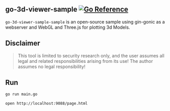 ## go-3d-viewer-sample [![Go Reference][1]][2]

`go-3d-viewer-sample-sample` is an open-source sample using gin-gonic as a webserver and WebGL and Three.js for plotting 3d Models.

## Disclaimer
> This tool is limited to security research only, and the user assumes all legal and related responsibilities arising from its use! The author assumes no legal responsibility!

## Run
```bash
go run main.go

open http://localhost:9088/page.html
```


[1]: https://pkg.go.dev/badge/github.com/teocci/go-3d-viewer-sample.svg
[2]: https://pkg.go.dev/github.com/teocci/go-3d-viewer-sample
[3]: https://github.com/teocci/go-3d-viewer-sample/releases/tag/v1.0.0



